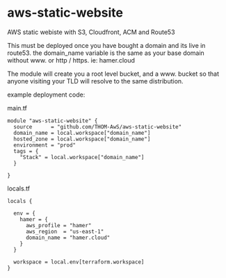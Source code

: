 # aws-static-website
AWS static webiste with S3, Cloudfront, ACM and Route53

This must be deployed once you have bought a domain and its live in route53. the domain_name variable is the same as your base domain without www. or http / https. ie: hamer.cloud 

The module will create you a root level bucket, and a www. bucket so that anyone visiting your TLD will resolve to the same distribution.

example deployment code:

main.tf
```
module "aws-static-website" {
  source      = "github.com/THOM-AwS/aws-static-website"
  domain_name = local.workspace["domain_name"]
  hosted_zone = local.workspace["domain_name"]
  environment = "prod"
  tags = {
    "Stack" = local.workspace["domain_name"]
  }

}
```

locals.tf
```
locals {

  env = {
    hamer = {
      aws_profile = "hamer"
      aws_region  = "us-east-1"
      domain_name = "hamer.cloud"
    }
  }

  workspace = local.env[terraform.workspace]
}
```
